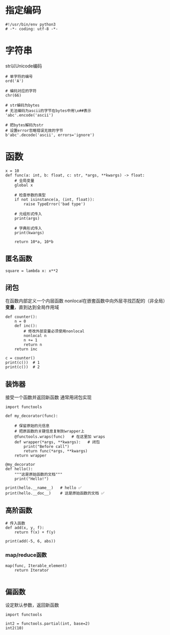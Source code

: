 # 指定编码
```
#!/usr/bin/env python3
# -*- coding: utf-8 -*-
```

# 字符串
str以Unicode编码
```
# 单字符的编号
ord('A')

# 编码对应的字符
chr(66)

# str编码为bytes
# 无法编码为ascii的字节在bytes中用\x##表示
'abc'.encode('ascii')

# 把bytes解码为str
# 设置error忽略错误无效的字节
b'abc'.decode('ascii', errors='ignore')
```

# 函数
```
x = 10
def func(a: int, b: float, c: str, *args, **kwargs) -> float:
    # 全局变量
    global x

    # 检查参数的类型
    if not isinstance(a, (int, float)):
        raise TypeError('bad type')

    # 元组形式传入
    print(args)

    # 字典形式传入
    print(kwargs)

    return 10*a, 10*b
```

## 匿名函数
```
square = lambda x: x**2
```

## 闭包
在函数内部定义一个内层函数
nonlocal在嵌套函数中向外层寻找匹配的（非全局）**变量**，直到达到全局作用域
```
def counter():
    n = 0
    def inc():
        # 修改外部变量必须使用nonlocal
        nonlocal n
        n += 1
        return n
    return inc

c = counter()
print(c())  # 1
print(c())  # 2
```

## 装饰器
接受一个函数并返回新函数
通常用闭包实现
```
import functools

def my_decorator(func):
    
    # 保留原始的元信息
    # 把原函数的关键信息复制到wrapper上
    @functools.wraps(func)   # 在这里加 wraps
    def wrapper(*args, **kwargs):   # 闭包
        print("Before call")
        return func(*args, **kwargs)
    return wrapper

@my_decorator
def hello():
    """这是原始函数的文档"""
    print("Hello!")

print(hello.__name__)   # hello ✅
print(hello.__doc__)    # 这是原始函数的文档 ✅
```

## 高阶函数
```
# 传入函数
def add(x, y, f):
    return f(x) + f(y)

print(add(-5, 6, abs))
```

### map/reduce函数
```
map(func, Iterable_element)
    return Iterator
```

```

```

## 偏函数
设定默认参数，返回新函数
```
import functools

int2 = functools.partial(int, base=2)
int2(10)
```
